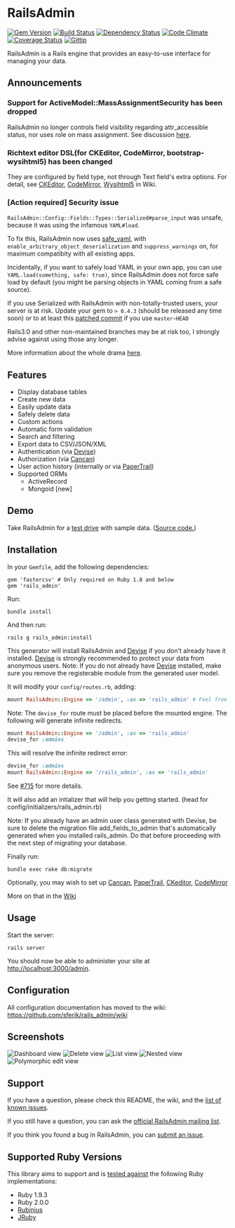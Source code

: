 # RailsAdmin
[![Gem Version](https://badge.fury.io/rb/rails_admin.png)][gem]
[![Build Status](https://secure.travis-ci.org/sferik/rails_admin.png?branch=master)][travis]
[![Dependency Status](https://gemnasium.com/sferik/rails_admin.png?travis)][gemnasium]
[![Code Climate](https://codeclimate.com/github/sferik/rails_admin.png)][codeclimate]
[![Coverage Status](https://coveralls.io/repos/sferik/rails_admin/badge.png?branch=master)][coveralls]
[![Gittip](http://img.shields.io/gittip/sferik.png)][gittip]

[gem]: https://rubygems.org/gems/rails_admin
[travis]: http://travis-ci.org/sferik/rails_admin
[gemnasium]: https://gemnasium.com/sferik/rails_admin
[codeclimate]: https://codeclimate.com/github/sferik/rails_admin
[coveralls]: https://coveralls.io/r/sferik/rails_admin
[gittip]: https://www.gittip.com/sferik/

RailsAdmin is a Rails engine that provides an easy-to-use interface for managing your data.

## Announcements
### Support for ActiveModel::MassAssignmentSecurity has been dropped

RailsAdmin no longer controls field visibility regarding attr_accessible status, nor uses role on mass assignment.
See discussion [here](https://github.com/sferik/rails_admin/issues/1443#issuecomment-17132073).

### Richtext editor DSL(for CKEditor, CodeMirror, bootstrap-wysihtml5) has been changed

They are configured by field type, not through Text field's extra options. For detail, see [CKEditor](https://github.com/sferik/rails_admin/wiki/CKEditor), [CodeMirror](https://github.com/sferik/rails_admin/wiki/CodeMirror), [Wysihtml5](https://github.com/sferik/rails_admin/wiki/Wysihtml5) in Wiki.

### [Action required] Security issue
`RailsAdmin::Config::Fields::Types::Serialized#parse_input` was unsafe, because it was using the infamous `YAML#load`.

To fix this, RailsAdmin now uses [safe_yaml](https://github.com/dtao/safe_yaml), with `enable_arbitrary_object_deserialization` and `suppress_warnings` on, for maximum compatibity with all existing apps.

Incidentally, if you want to safely load YAML in your own app, you can use `YAML.load(something, safe: true)`, since RailsAdmin does not force safe load by default (you might be parsing objects in YAML coming from a safe source).

If you use Serialized with RailsAdmin with non-totally-trusted users, your server is at risk. Update your gem to `> 0.4.3` (should be released any time soon) or to at least this [patched commit](https://github.com/sferik/rails_admin/commit/3cc862d061f541200b93531122f7dac4b1c7a68b) if you use `master~HEAD`

Rails3.0 and other non-maintained branches may be at risk too, I strongly advise against using those any longer.

More information about the whole drama [here](https://github.com/tenderlove/psych/issues/119).

## Features
* Display database tables
* Create new data
* Easily update data
* Safely delete data
* Custom actions
* Automatic form validation
* Search and filtering
* Export data to CSV/JSON/XML
* Authentication (via [Devise](https://github.com/plataformatec/devise))
* Authorization (via [Cancan](https://github.com/ryanb/cancan))
* User action history (internally or via [PaperTrail](https://github.com/airblade/paper_trail))
* Supported ORMs
  * ActiveRecord
  * Mongoid [new]

## Demo
Take RailsAdmin for a [test drive][demo] with sample data. ([Source code.][dummy_app])

[demo]: http://rails-admin-tb.herokuapp.com/
[dummy_app]: https://github.com/bbenezech/dummy_app

## Installation
In your `Gemfile`, add the following dependencies:

    gem 'fastercsv' # Only required on Ruby 1.8 and below
    gem 'rails_admin'

Run:

    bundle install

And then run:

    rails g rails_admin:install

This generator will install RailsAdmin and [Devise](https://github.com/plataformatec/devise) if you
don't already have it installed. [Devise](https://github.com/plataformatec/devise) is strongly
recommended to protect your data from anonymous users. Note: If you do not already have [Devise](https://github.com/plataformatec/devise)
installed, make sure you remove the registerable module from the generated user model.

It will modify your `config/routes.rb`, adding:

```ruby
mount RailsAdmin::Engine => '/admin', :as => 'rails_admin' # Feel free to change '/admin' to any namespace you need.
```

Note: The `devise_for` route must be placed before the mounted engine. The following will generate infinite redirects.

```ruby
mount RailsAdmin::Engine => '/admin', :as => 'rails_admin'
devise_for :admins
```

This will resolve the infinite redirect error:

```ruby
devise_for :admins
mount RailsAdmin::Engine => '/rails_admin', :as => 'rails_admin'
```

See [#715](https://github.com/sferik/rails_admin/issues/715) for more details.

It will also add an intializer that will help you getting started. (head for config/initializers/rails_admin.rb)

Note: If you already have an admin user class generated with Devise, be sure to delete the migration file add_fields_to_admin that's automatically generated when you installed rails_admin. Do that before proceeding with the next step of migrating your database.

Finally run:

    bundle exec rake db:migrate

Optionally, you may wish to set up [Cancan](https://github.com/ryanb/cancan),
[PaperTrail](https://github.com/airblade/paper_trail), [CKeditor](https://github.com/galetahub/ckeditor), [CodeMirror](https://github.com/fixlr/codemirror-rails)

More on that in the [Wiki](https://github.com/sferik/rails_admin/wiki)

## Usage
Start the server:

    rails server

You should now be able to administer your site at
[http://localhost:3000/admin](http://localhost:3000/admin).

## Configuration
All configuration documentation has moved to the wiki: https://github.com/sferik/rails_admin/wiki

## Screenshots
![Dashboard view](https://github.com/sferik/rails_admin/raw/master/screenshots/dashboard.png "dashboard view")
![Delete view](https://github.com/sferik/rails_admin/raw/master/screenshots/delete.png "delete view")
![List view](https://github.com/sferik/rails_admin/raw/master/screenshots/list.png "list view")
![Nested view](https://github.com/sferik/rails_admin/raw/master/screenshots/nested.png "nested view")
![Polymorphic edit view](https://github.com/sferik/rails_admin/raw/master/screenshots/polymorphic.png "polymorphic view")

## Support
If you have a question, please check this README, the wiki, and the [list of
known issues][troubleshoot].

[troubleshoot]: https://github.com/sferik/rails_admin/wiki/Troubleshoot

If you still have a question, you can ask the [official RailsAdmin mailing
list][list].

[list]: http://groups.google.com/group/rails_admin

If you think you found a bug in RailsAdmin, you can [submit an issue](https://github.com/sferik/rails_admin/issues/new).

## Supported Ruby Versions
This library aims to support and is [tested against][travis] the following Ruby implementations:

* Ruby 1.9.3
* Ruby 2.0.0
* [Rubinius][]
* [JRuby][]

[rubinius]: http://rubini.us/
[jruby]: http://jruby.org/
